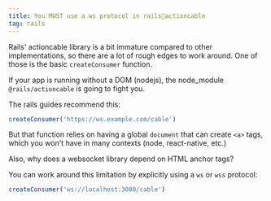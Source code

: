 ```yaml
---
title: You MUST use a ws protocol in rails💩actioncable
tag: rails
---
```


Rails' actioncable library is a bit immature compared to other implementations, so there are a lot of rough edges to work around. One of those is the basic `createConsumer` function.

If your app is running without a DOM (nodejs), the node_module `@rails/actioncable` is going to fight you.

The rails guides recommend this:

```js
createConsumer('https://ws.example.com/cable')
```

But that function relies on having a global `document` that can create `<a>` tags, which you won't have in many contexts (node, react-native, etc.)

Also, why does a websocket library depend on HTML anchor tags?

You can work around this limitation by explicitly using a `ws` or `wss` protocol:

```js
createConsumer('ws://localhost:3000/cable')
```
